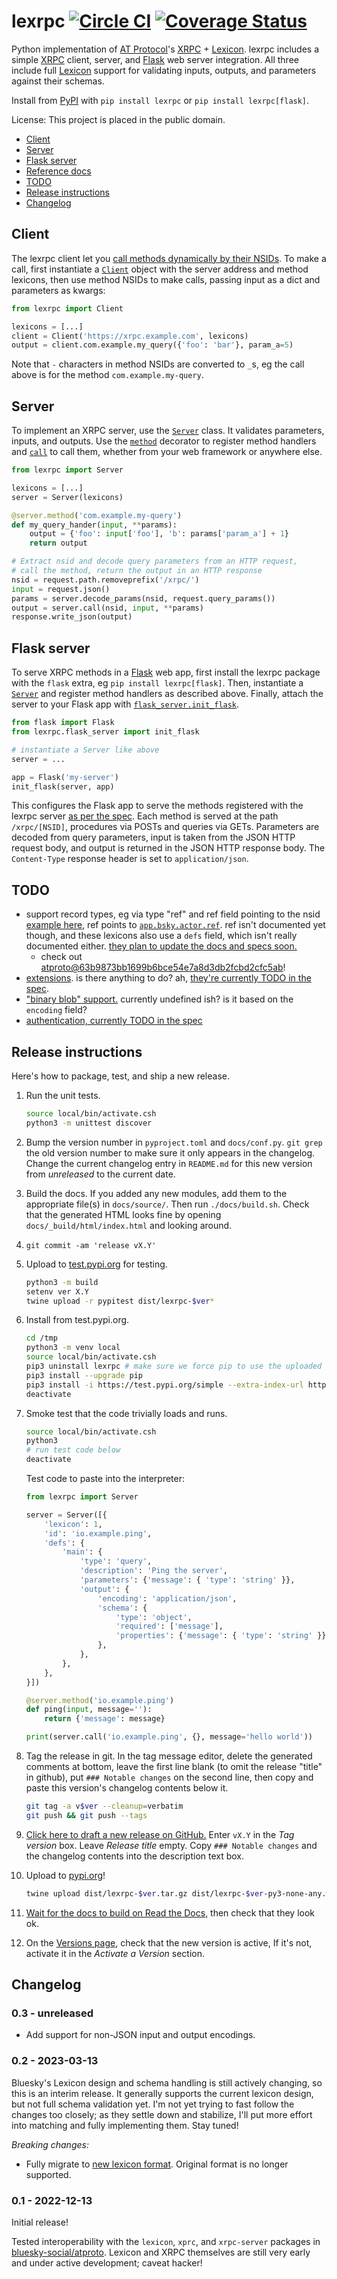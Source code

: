 lexrpc [![Circle CI](https://circleci.com/gh/snarfed/lexrpc.svg?style=svg)](https://circleci.com/gh/snarfed/lexrpc) [![Coverage Status](https://coveralls.io/repos/github/snarfed/lexrpc/badge.svg?branch=main)](https://coveralls.io/github/snarfed/lexrpc?branch=master)
===

Python implementation of [AT Protocol](https://atproto.com/)'s [XRPC](https://atproto.com/specs/xrpc) + [Lexicon](https://atproto.com/guides/lexicon). lexrpc includes a simple [XRPC](https://atproto.com/specs/xrpc) client, server, and [Flask](https://flask.palletsprojects.com/) web server integration. All three include full [Lexicon](https://atproto.com/guides/lexicon) support for validating inputs, outputs, and parameters against their schemas.

Install from [PyPI](https://pypi.org/project/lexrpc/) with `pip install lexrpc` or `pip install lexrpc[flask]`.

License: This project is placed in the public domain.

* [Client](#client)
* [Server](#server)
* [Flask server](#flask-server)
* [Reference docs](https://lexrpc.readthedocs.io/en/latest/source/lexrpc.html)
* [TODO](#todo)
* [Release instructions](#release-instructions)
* [Changelog](#changelog)


## Client

The lexrpc client let you [call methods dynamically by their NSIDs](https://atproto.com/guides/lexicon#rpc-methods). To make a call, first instantiate a [`Client`](https://lexrpc.readthedocs.io/en/latest/source/lexrpc.html#lexrpc.client.Client) object with the server address and method lexicons, then use method NSIDs to make calls, passing input as a dict and parameters as kwargs:

```py
from lexrpc import Client

lexicons = [...]
client = Client('https://xrpc.example.com', lexicons)
output = client.com.example.my_query({'foo': 'bar'}, param_a=5)
```

Note that `-` characters in method NSIDs are converted to `_`s, eg the call above is for the method `com.example.my-query`.


## Server

To implement an XRPC server, use the [`Server`](https://lexrpc.readthedocs.io/en/latest/source/lexrpc.html#lexrpc.server.Server) class. It validates parameters, inputs, and outputs. Use the [`method`](https://lexrpc.readthedocs.io/en/latest/source/lexrpc.html#lexrpc.server.Server.method) decorator to register method handlers and [`call`](https://lexrpc.readthedocs.io/en/latest/source/lexrpc.html#lexrpc.server.Server.call) to call them, whether from your web framework or anywhere else.

```py
from lexrpc import Server

lexicons = [...]
server = Server(lexicons)

@server.method('com.example.my-query')
def my_query_hander(input, **params):
    output = {'foo': input['foo'], 'b': params['param_a'] + 1}
    return output

# Extract nsid and decode query parameters from an HTTP request,
# call the method, return the output in an HTTP response
nsid = request.path.removeprefix('/xrpc/')
input = request.json()
params = server.decode_params(nsid, request.query_params())
output = server.call(nsid, input, **params)
response.write_json(output)
```


## Flask server

To serve XRPC methods in a [Flask](https://flask.palletsprojects.com/) web app, first install the lexrpc package with the `flask` extra, eg `pip install lexrpc[flask]`. Then, instantiate a [`Server`](https://lexrpc.readthedocs.io/en/latest/source/lexrpc.html#lexrpc.server.Server) and register method handlers as described above. Finally, attach the server to your Flask app with [`flask_server.init_flask`](https://lexrpc.readthedocs.io/en/latest/source/lexrpc.html#lexrpc.flask_server.init_flask).

```py
from flask import Flask
from lexrpc.flask_server import init_flask

# instantiate a Server like above
server = ...

app = Flask('my-server')
init_flask(server, app)
```

This configures the Flask app to serve the methods registered with the lexrpc server [as per the spec](https://atproto.com/specs/xrpc#path). Each method is served at the path `/xrpc/[NSID]`, procedures via POSTs and queries via GETs. Parameters are decoded from query parameters, input is taken from the JSON HTTP request body, and output is returned in the JSON HTTP response body. The `Content-Type` response header is set to `application/json`.


## TODO

* support record types, eg via type "ref" and ref field pointing to the nsid [example here](https://github.com/bluesky-social/atproto/blob/main/lexicons/app/bsky/graph/follow.json#L13), ref points to [`app.bsky.actor.ref`](https://github.com/bluesky-social/atproto/blob/main/lexicons/app/bsky/actor/ref.json). ref isn't documented yet though, and these lexicons also use a `defs` field, which isn't really documented either. [they plan to update the docs and specs soon.](https://github.com/bluesky-social/atproto/pull/409#issuecomment-1348766856)
  * check out [atproto@63b9873bb1699b6bce54e7a8d3db2fcbd2cfc5ab](https://github.com/snarfed/atproto/commit/63b9873bb1699b6bce54e7a8d3db2fcbd2cfc5ab)!
* [extensions](https://atproto.com/guides/lexicon#extensibility). is there anything to do? ah, [they're currently TODO in the spec](https://atproto.com/specs/xrpc#todos).
* ["binary blob" support.](https://atproto.com/specs/xrpc) currently undefined ish? is it based on the `encoding` field?
* [authentication, currently TODO in the spec](https://atproto.com/specs/xrpc#todos)


Release instructions
---
Here's how to package, test, and ship a new release.

1. Run the unit tests.

    ```sh
    source local/bin/activate.csh
    python3 -m unittest discover
    ```
1. Bump the version number in `pyproject.toml` and `docs/conf.py`. `git grep` the old version number to make sure it only appears in the changelog. Change the current changelog entry in `README.md` for this new version from _unreleased_ to the current date.
1. Build the docs. If you added any new modules, add them to the appropriate file(s) in `docs/source/`. Then run `./docs/build.sh`. Check that the generated HTML looks fine by opening `docs/_build/html/index.html` and looking around.
1. `git commit -am 'release vX.Y'`
1. Upload to [test.pypi.org](https://test.pypi.org/) for testing.

    ```sh
    python3 -m build
    setenv ver X.Y
    twine upload -r pypitest dist/lexrpc-$ver*
    ```
1. Install from test.pypi.org.

    ```sh
    cd /tmp
    python3 -m venv local
    source local/bin/activate.csh
    pip3 uninstall lexrpc # make sure we force pip to use the uploaded version
    pip3 install --upgrade pip
    pip3 install -i https://test.pypi.org/simple --extra-index-url https://pypi.org/simple lexrpc==$ver
    deactivate
    ```
1. Smoke test that the code trivially loads and runs.

    ```sh
    source local/bin/activate.csh
    python3
    # run test code below
    deactivate
    ```
    Test code to paste into the interpreter:

    ```py
    from lexrpc import Server

    server = Server([{
        'lexicon': 1,
        'id': 'io.example.ping',
        'defs': {
            'main': {
                'type': 'query',
                'description': 'Ping the server',
                'parameters': {'message': { 'type': 'string' }},
                'output': {
                    'encoding': 'application/json',
                    'schema': {
                        'type': 'object',
                        'required': ['message'],
                        'properties': {'message': { 'type': 'string' }},
                    },
                },
            },
        },
    }])

    @server.method('io.example.ping')
    def ping(input, message=''):
        return {'message': message}

    print(server.call('io.example.ping', {}, message='hello world'))
    ```
1. Tag the release in git. In the tag message editor, delete the generated comments at bottom, leave the first line blank (to omit the release "title" in github), put `### Notable changes` on the second line, then copy and paste this version's changelog contents below it.

    ```sh
    git tag -a v$ver --cleanup=verbatim
    git push && git push --tags
    ```
1. [Click here to draft a new release on GitHub.](https://github.com/snarfed/lexrpc/releases/new) Enter `vX.Y` in the _Tag version_ box. Leave _Release title_ empty. Copy `### Notable changes` and the changelog contents into the description text box.
1. Upload to [pypi.org](https://pypi.org/)!

    ```sh
    twine upload dist/lexrpc-$ver.tar.gz dist/lexrpc-$ver-py3-none-any.whl
    ```
1. [Wait for the docs to build on Read the Docs](https://readthedocs.org/projects/lexrpc/builds/), then check that they look ok.
1. On the [Versions page](https://readthedocs.org/projects/lexrpc/versions/), check that the new version is active, If it's not, activate it in the _Activate a Version_ section.


## Changelog

### 0.3 - unreleased

* Add support for non-JSON input and output encodings.

### 0.2 - 2023-03-13

Bluesky's Lexicon design and schema handling is still actively changing, so this is an interim release. It generally supports the current lexicon design, but not full schema validation yet. I'm not yet trying to fast follow the changes too closely; as they settle down and stabilize, I'll put more effort into matching and fully implementing them. Stay tuned!

_Breaking changes:_

* Fully migrate to [new lexicon format](https://github.com/snarfed/atproto/commit/63b9873bb1699b6bce54e7a8d3db2fcbd2cfc5ab). Original format is no longer supported.


### 0.1 - 2022-12-13

Initial release!

Tested interoperability with the `lexicon`, `xprc`, and `xrpc-server` packages in [bluesky-social/atproto](https://github.com/bluesky-social/atproto). Lexicon and XRPC themselves are still very early and under active development; caveat hacker!
